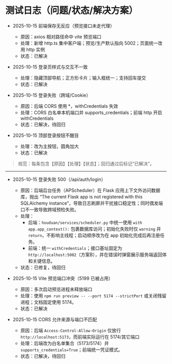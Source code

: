 # 测试日志（问题/状态/解决方案）

- 2025-10-15 前端保存无反应（预览接口未走代理）
  - 原因：axios 相对路径命中 vite 预览端口
  - 处理：新增 http.ts 集中客户端；预览/生产默认指向 5002；页面统一改用 http 实例
  - 状态：已解决

- 2025-10-15 登录页样式与交互不一致
  - 处理：隐藏顶部导航；正方形卡片；输入框统一；支持回车提交
  - 状态：已解决

- 2025-10-15 登录失败（跨域/Cookie）
  - 原因：后端 CORS 使用 *，withCredentials 失效
  - 处理：CORS 白名单本机端口并 supports_credentials；前端 http 开启 withCredentials
  - 状态：已解决，待回归

- 2025-10-15 顶部登录按钮不醒目
  - 处理：改为主按钮，圆角加大
  - 状态：已解决

> 规范：每条包含【原因】【处理】【状态】；回归通过后标记“已解决”。

---

- 2025-10-15 登录失败 500（/api/auth/login）
  - 原因：后端后台任务（APScheduler）在 Flask 应用上下文外访问数据库，抛出 “The current Flask app is not registered with this SQLAlchemy instance”，导致日志刷屏并干扰接口稳定性；同时偶发端口不一致导致跨域预检失败。
  - 处理：
    - 后端：`houduan/services/scheduler.py` 中统一使用 `with app.app_context():` 包裹数据库访问；初始化失败时仅 `warning` 并 `return`，不影响主线程；启动顺序改为在 app 初始化完成后再注册任务。
    - 前端：统一 `withCredentials`；接口基址固定为 `http://localhost:5002`（方案B），并在错误时弹窗展示服务端返回体和关键信息。
  - 状态：已修复，待回归

- 2025-10-15 Vite 预览端口冲突（5199 已被占用）
  - 原因：多次启动预览进程未释放端口
  - 处理：使用 `npm run preview -- --port 5174 --strictPort` 或关闭残留进程；文档固定使用 5174。
  - 状态：已解决

- 2025-10-15 CORS 允许来源与端口不匹配
  - 原因：后端 `Access-Control-Allow-Origin` 仅放行 `http://localhost:5173`，而前端实际运行在 5174/其它端口
  - 处理：后端改为白名单集合（5173/5174）并 `supports_credentials=True`；前端统一凭证模式。
  - 状态：已解决，待回归

